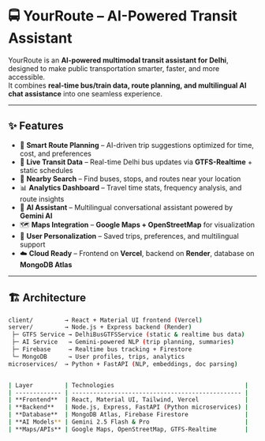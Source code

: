 # 🚍 YourRoute – AI-Powered Transit Assistant  



YourRoute is an **AI-powered multimodal transit assistant for Delhi**, designed to make public transportation smarter, faster, and more accessible.  
It combines **real-time bus/train data, route planning, and multilingual AI chat assistance** into one seamless experience.  

---

## ✨ Features  

- 🔎 **Smart Route Planning** – AI-driven trip suggestions optimized for time, cost, and preferences  
- 🚦 **Live Transit Data** – Real-time Delhi bus updates via **GTFS-Realtime** + static schedules  
- 🧭 **Nearby Search** – Find buses, stops, and routes near your location  
- 📊 **Analytics Dashboard** – Travel time stats, frequency analysis, and route insights  
- 🤖 **AI Assistant** – Multilingual conversational assistant powered by **Gemini AI**  
- 🗺️ **Maps Integration** – **Google Maps + OpenStreetMap** for visualization  
- 🔐 **User Personalization** – Saved trips, preferences, and multilingual support  
- ☁️ **Cloud Ready** – Frontend on **Vercel**, backend on **Render**, database on **MongoDB Atlas**  

---

## 🏗️ Architecture  

```bash
client/         → React + Material UI frontend (Vercel)  
server/         → Node.js + Express backend (Render)  
 ├─ GTFS Service → DelhiBusGTFSService (static & realtime bus data)  
 ├─ AI Service   → Gemini-powered NLP (trip planning, summaries)  
 ├─ Firebase     → Realtime bus tracking + Firestore  
 └─ MongoDB      → User profiles, trips, analytics  
microservices/  → Python + FastAPI (NLP, embeddings, doc parsing)


| Layer         | Technologies                                     |
| ------------- | ------------------------------------------------ |
| **Frontend**  | React, Material UI, Tailwind, Vercel             |
| **Backend**   | Node.js, Express, FastAPI (Python microservices) |
| **Database**  | MongoDB Atlas, Firebase Firestore                |
| **AI Models** | Gemini 2.5 Flash & Pro                           |
| **Maps/APIs** | Google Maps, OpenStreetMap, GTFS-Realtime        |

